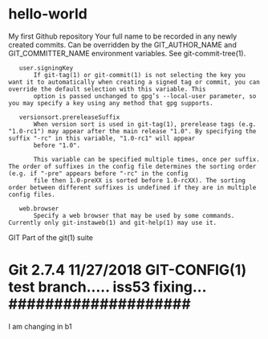 # hello-world
My first Github repository
           Your full name to be recorded in any newly created commits. Can be overridden by the GIT_AUTHOR_NAME and GIT_COMMITTER_NAME environment variables. See git-commit-tree(1).

       user.signingKey
           If git-tag(1) or git-commit(1) is not selecting the key you want it to automatically when creating a signed tag or commit, you can override the default selection with this variable. This
           option is passed unchanged to gpg’s --local-user parameter, so you may specify a key using any method that gpg supports.

       versionsort.prereleaseSuffix
           When version sort is used in git-tag(1), prerelease tags (e.g. "1.0-rc1") may appear after the main release "1.0". By specifying the suffix "-rc" in this variable, "1.0-rc1" will appear
           before "1.0".

           This variable can be specified multiple times, once per suffix. The order of suffixes in the config file determines the sorting order (e.g. if "-pre" appears before "-rc" in the config
           file then 1.0-preXX is sorted before 1.0-rcXX). The sorting order between different suffixes is undefined if they are in multiple config files.

       web.browser
           Specify a web browser that may be used by some commands. Currently only git-instaweb(1) and git-help(1) may use it.

GIT
       Part of the git(1) suite

Git 2.7.4                                                                                     11/27/2018                                                                                 GIT-CONFIG(1)
test branch.....
iss53 fixing...
####################
=======
I am changing in b1

